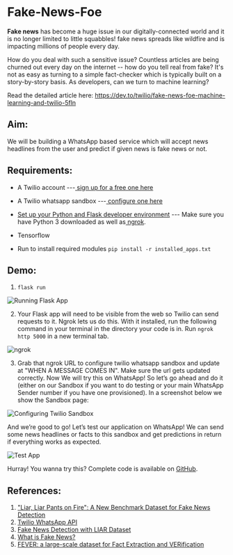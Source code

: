 # Fake-News-Foe
**Fake news** has become a huge issue in our digitally-connected world and it is no longer limited to little squabbles! fake news spreads like wildfire and is impacting millions of people every day.

How do you deal with such a sensitive issue? Countless articles are being churned out every day on the internet -- how do you tell real from fake? It's not as easy as turning to a simple fact-checker which is typically built on a story-by-story basis. As developers, can we turn to machine learning?

Read the detailed article here: https://dev.to/twilio/fake-news-foe-machine-learning-and-twilio-5fln

Aim:
----

We will be building a WhatsApp based service which will accept news headlines from the user and predict if given news is fake news or not.

Requirements:
-------------

-   A Twilio account ---[  sign up for a free one here](https://www.twilio.com/try-twilio)

-   A Twilio whatsapp sandbox ---[  configure one here](https://www.twilio.com/console/sms/whatsapp/sandbox)

-   [Set up your Python and Flask developer environment](https://www.twilio.com/docs/usage/tutorials/how-to-set-up-your-python-and-flask-development-environment) --- Make sure you have Python 3 downloaded as well as[  ngrok](https://ngrok.com/).

-   Tensorflow

- Run to install required modules `pip install -r installed_apps.txt`

Demo:
----------

1. `flask run`

![Running Flask App](https://s3.amazonaws.com/fininity.tech/Blog_images/terminal-2.png)

2. Your Flask app will need to be visible from the web so Twilio can send requests to it. Ngrok lets us do this. With it installed, run the following command in your terminal in the directory your code is in. Run `ngrok http 5000` in a new terminal tab.

![ngrok](https://s3.amazonaws.com/fininity.tech/Blog_images/terminal-1.png)

3. Grab that ngrok URL to configure twilio whatsapp sandbox and update at "WHEN A MESSAGE COMES IN". Make sure the url gets updated correctly.
Now We will try this on WhatsApp!  So let’s go ahead and do it (either on our Sandbox if you want to do testing or your main WhatsApp Sender number if you have one provisioned). In a screenshot below we show the Sandbox page:


![Configuring Twilio Sandbox](https://s3.amazonaws.com/fininity.tech/Blog_images/twilio-console.png)

And we’re good to go! Let’s test our application on WhatsApp! We can send some news headlines or facts to this sandbox and get predictions in return if everything works as expected.

![Test App](https://s3.amazonaws.com/fininity.tech/Blog_images/whatsapp.png)

Hurray! You wanna try this? Complete code is available on [GitHub](https://github.com/jbahire/fake-news-foe).

## References:
1. ["Liar, Liar Pants on Fire": A New Benchmark Dataset for Fake News Detection](https://arxiv.org/abs/1705.00648)
2. [Twilio WhatsApp API](https://www.twilio.com/docs/sms/whatsapp/api)
3. [Fake News Detection with LIAR Dataset](https://github.com/nishitpatel01/Fake_News_Detection)
4. [What is Fake News?](https://30secondes.org/en/module/what-is-fake-news/)
5. [FEVER: a large-scale dataset for Fact Extraction and VERification](https://arxiv.org/pdf/1803.05355.pdf)
